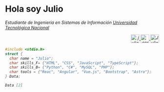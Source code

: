 <h1>Hola soy Julio</h1> 
<p><em>Estudiante de Ingenieria en Sistemas de Información <a href="https://www.utn.edu.ar/es/">Universidad Tecnológica Nacional
<div align="right">
  <p>
    <a href="https://instagram.com/julio.enriqee" target="_blank">
      <img align="center" src="https://cdn.jsdelivr.net/npm/simple-icons@3.0.1/icons/instagram.svg" alt="julio.enriqee" height="28px" width="28px" />
    </a>
    <a href="https://twitter.com/enriqee_13" target="_blank">
      <img align="center" src="https://cdn.jsdelivr.net/npm/simple-icons@3.0.1/icons/twitter.svg" alt="enrique" height="28px" width="28px" />
    </a>
    <a href="https://www.linkedin.com/in/julio-enrique-54234a223/" target="_blank">
      <img align="center" src="https://cdn.jsdelivr.net/npm/simple-icons@3.0.1/icons/linkedin.svg" alt="Julio Enrique" height="28px" width="28px" />
    </a>
  </p>
</div>


  
```C
#include <stdio.h>
struct {
  char name = "Julio";
  char skills_F= {"HTML", "CSS", "JavaScript", "TypeScript"};
  char skills_B= {"Python", "C#", "MySQL", "PHP"};
  char tools = {"Reac", "Angular", "Vue.js", "Bootstrap", "Astro"};
} Data;

Data [2]

```
